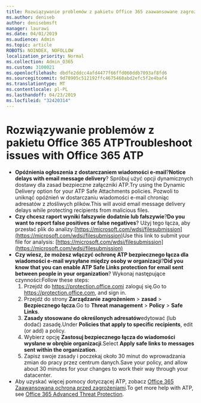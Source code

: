 ```yaml
---
title: Rozwiązywanie problemów z pakietu Office 365 zaawansowane zagrożenia ochrony (ATP)
ms.author: deniseb
author: denisebmsft
manager: laurawi
ms.date: 04/01/2019
ms.audience: Admin
ms.topic: article
ROBOTS: NOINDEX, NOFOLLOW
localization_priority: Normal
ms.collection: Admin_O365
ms.custom: 3100021
ms.openlocfilehash: dbdfe2ddcc4afd4477f66ffd060ddb7093af8fd6
ms.sourcegitcommit: 9d78905c512192ffc4675468abd2efc5f2e4baf4
ms.translationtype: MT
ms.contentlocale: pl-PL
ms.lasthandoff: 04/23/2019
ms.locfileid: "32420314"
---
```

# <a name="troubleshoot-issues-with-office-365-atp"></a><span data-ttu-id="85802-102">Rozwiązywanie problemów z pakietu Office 365 ATP</span><span class="sxs-lookup"><span data-stu-id="85802-102">Troubleshoot issues with Office 365 ATP</span></span>

- <span data-ttu-id="85802-103">**Opóźnienia ogłoszenia z dostarczaniem wiadomości e-mail**?</span><span class="sxs-lookup"><span data-stu-id="85802-103">**Notice delays with email message delivery**?</span></span> <span data-ttu-id="85802-104">Spróbuj użyć opcji dynamicznych dostawy dla zasad bezpieczne załączniki ATP.</span><span class="sxs-lookup"><span data-stu-id="85802-104">Try using the Dynamic Delivery option for your ATP Safe Attachments policies.</span></span> <span data-ttu-id="85802-105">Pozwoli to uniknąć opóźnień w dostarczaniu wiadomości e-mail chroniąc adresatów z złośliwych plików.</span><span class="sxs-lookup"><span data-stu-id="85802-105">This will avoid email message delivery delays while protecting recipients from malicious files.</span></span>
- <span data-ttu-id="85802-106">**Czy chcesz raport wyniki fałszywie dodatnie lub fałszywie**?</span><span class="sxs-lookup"><span data-stu-id="85802-106">**Do you want to report false positives or false negatives**?</span></span> <span data-ttu-id="85802-107">Użyj tego łącza, aby przesłać plik do analizy:[https://microsoft.com/wdsi/filesubmission](https://microsoft.com/wdsi/filesubmission)</span><span class="sxs-lookup"><span data-stu-id="85802-107">Use this link to submit your file for analysis: [https://microsoft.com/wdsi/filesubmission](https://microsoft.com/wdsi/filesubmission)</span></span>
- <span data-ttu-id="85802-108">**Czy wiesz, że możesz włączyć ochronę ATP bezpiecznego łącza dla wiadomości e-mail wysyłane między osoby w organizacji**?</span><span class="sxs-lookup"><span data-stu-id="85802-108">**Did you know that you can enable ATP Safe Links protection for email sent between people in your organization**?</span></span> <span data-ttu-id="85802-109">Wykonaj następujące czynności:</span><span class="sxs-lookup"><span data-stu-id="85802-109">Follow these steps:</span></span>
    1. <span data-ttu-id="85802-110">Przejdź do https://protection.office.comi zaloguj się.</span><span class="sxs-lookup"><span data-stu-id="85802-110">Go to https://protection.office.com, and sign in.</span></span>
    2. <span data-ttu-id="85802-111">Przejdź do strony **Zarządzanie zagrożeniem** > **zasad** > **Bezpiecznego łącza**.</span><span class="sxs-lookup"><span data-stu-id="85802-111">Go to **Threat management** > **Policy** > **Safe Links**.</span></span>
    3. <span data-ttu-id="85802-112">**Zasady stosowane do określonych adresatów**edytować (lub dodać) zasadę.</span><span class="sxs-lookup"><span data-stu-id="85802-112">Under **Policies that apply to specific recipients**, edit (or add) a policy.</span></span>
    4. <span data-ttu-id="85802-113">Wybierz opcję **Zastosuj bezpiecznego łącza do wiadomości wysłane w obrębie organizacji**.</span><span class="sxs-lookup"><span data-stu-id="85802-113">Select **Apply safe links to messages sent within the organization**.</span></span>
    5. <span data-ttu-id="85802-114">Zapisz swoje zasady i poczekaj około 30 minut do wprowadzania zmian do pracy przez centrum danych.</span><span class="sxs-lookup"><span data-stu-id="85802-114">Save your policy, and allow about 30 minutes for your changes to work their way through your datacenter.</span></span>
- <span data-ttu-id="85802-115">Aby uzyskać więcej pomocy dotyczącej ATP, zobacz [Office 365 Zaawansowana ochrona przed zagrożeniami](https://docs.microsoft.com/office365/securitycompliance/office-365-atp).</span><span class="sxs-lookup"><span data-stu-id="85802-115">To get more help with ATP, see [Office 365 Advanced Threat Protection](https://docs.microsoft.com/office365/securitycompliance/office-365-atp).</span></span>